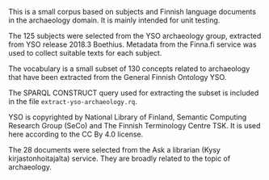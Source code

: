 This is a small corpus based on subjects and Finnish language documents in
the archaeology domain. It is mainly intended for unit testing.

The 125 subjects were selected from the YSO archaeology group, extracted
from YSO release 2018.3 Boethius. Metadata from the Finna.fi service was
used to collect suitable texts for each subject.

The vocabulary is a small subset of 130 concepts related to archaeology that
have been extracted from the General Finnish Ontology YSO.

The SPARQL CONSTRUCT query used for extracting the subset is included in the
file `extract-yso-archaeology.rq`.

YSO is copyrighted by National Library of Finland, Semantic Computing
Research Group (SeCo) and The Finnish Terminology Centre TSK. It is used
here according to the CC By 4.0 license.

The 28 documents were selected from the Ask a librarian (Kysy
kirjastonhoitajalta) service. They are broadly related to the topic of
archaeology.


